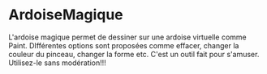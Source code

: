 # ArdoiseMagique
L'ardoise magique permet de dessiner sur une ardoise virtuelle comme Paint.
DIfférentes options sont proposées comme effacer, changer la couleur du pinceau, changer la forme etc.
C'est un outil fait pour s'amuser. Utilisez-le sans modération!!!
